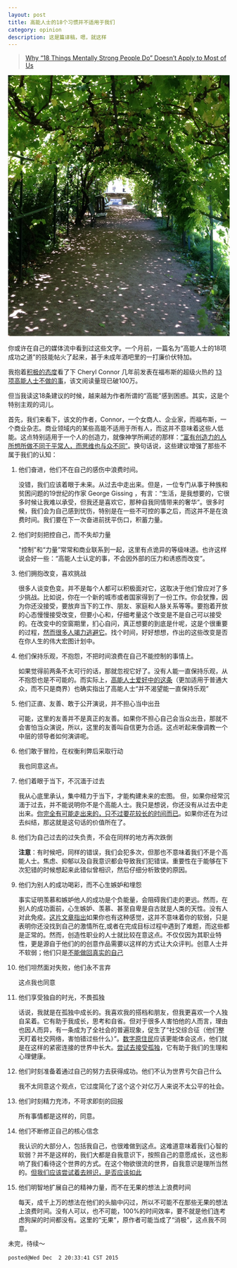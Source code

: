 ```yaml
---
layout: post
title: 高能人士的18个习惯并不适用于我们
category: opinion
description: 这是篇译稿，嗯，就这样
---
```


>  [Why “18 Things Mentally Strong People Do” Doesn’t Apply to Most of Us](https://medium.com/@sarahbeauchemin/why-18-things-mentally-strong-people-do-doesn-t-apply-to-most-of-us-c40694eaa6b1#.ym6d8lpl8)  

![Copyright Sarah Beauchemin](/images/2015_12/mental_1.jpg)

你或许在自己的媒体流中看到过这些文字。一个月前，一篇名为“高能人士的18项成功之道”的技能帖火了起来，甚于未成年酒吧里的一打廉价伏特加。

我抱着[积极的态度](http://www.gaia.com/article/18-things-mentally-strong-people-do)看了下 Cheryl Connor 几年前发表在福布斯的超级火热的 [13 项高能人士不做的事](http://www.forbes.com/sites/cherylsnappconner/2013/11/18/mentally-strong-people-the-13-things-they-avoid/)，该文阅读量现已破100万。

但当我读这18条建议的时候，越来越为作者所谓的“高能”感到困惑。其实，这是个特别主观的词儿。

首先，我们来看下，该文的作者，Connor，一个女商人、企业家，而福布斯，一个商业杂志。商业领域内的某些高能不适用于所有人，而这并不意味着这些人低能。这点特别适用于一个人的创造力，就像神学所阐述的那样：[“富有创造力的人所想所做不同于平常人，而思维也与众不同”](http://www.lifehack.org/articles/communication/20-things-remember-you-love-highly-creative-person.html)。换句话说，这些建议增强了那些不属于我们的认知：

1. 他们奋进，他们不在自己的感伤中浪费时间。

   没错，我们应该着眼于未来。从过去中走出来。但是，一位专门从事于种族和贫困问题的19世纪的作家 George Gissing ，有言：“生活，是我想要的，它很多时候让我难以承受，但我还是喜欢它，那种自我同情带来的奢华”。很多时候，我们会为自己感到忧伤，特别是在一些不可控的事之后，而这并不是在浪费时间。我们要在下一次奋进前抚平伤口，积蓄力量。
   
2. 他们时刻把控自己，而不失却力量
   
   "控制"和“力量”常常和商业联系到一起，这里有点诡异的等级味道。也许这样说会好一些：“高能人士认定的事，不会因外部的压力和诱惑而改变”。

3. 他们拥抱改变，喜欢挑战  

   很多人谈变色变。并不是每个人都可以积极面对它，这取决于他们曾应对了多少挑战。比如说，你在一个新的城市或者国家得到了一份工作。你会犹豫，因为你还没接受，要放弃当下的工作、朋友、家庭和人脉关系等等。要抱着开放的心态慢慢接受改变，但要小心和，仔细考量这个改变是不是自己可以接受的。在改变中的空窗期里，扪心自问，真正想要的到底是什呢，这是个很重要的过程，[然而很多人竭力逃避它](http://www.realsimple.com/work-life/life-strategies/ways-to-embrace-change)。找个时间，好好想想，作出的这些改变是否在你人生的伟大宏图计划中。

4. 他们保持乐观，不抱怨，不把时间浪费在自己不能控制的事情上。 
   
   如果觉得前两条不太可行的话，那就忽视它好了。没有人能一直保持乐观，从不抱怨也是不可能的。而实际上，[高能人士爱好中的这条](http://www.huffingtonpost.com/2014/02/18/the-9-essential-qualitie_n_4760403.html)（更加适用于普通大众，而不只是商界）也确实指出了高能人士“并不渴望能一直保持乐观”

5. 他们正直、友善、敢于公开演说，并不担心当中出丑  

   可能，这里的友善并不是真正的友善。如果你不担心自己会当众出丑，那就不会害怕当众演说，所以，这里的友善叫自信更为合适。这点听起来像调教一个中层的领导者如何演讲呢。

6. 他们敢于冒险，在权衡利弊后采取行动   

   我也同意这点。

7. 他们着眼于当下，不沉湎于过去  

   我从心底里承认，集中精力于当下，才能构建未来的宏图。 但，如果你经常沉湎于过去，并不能说明你不是个高能人士。我只是想说，你还没有从过去中走出来。[你完全有可能走出来的，只不过要花较长的时间而已](http://gailbrenner.com/2012/08/10-life-changing-facts-to-heal-the-pain-of-the-past/)。如果你还在为过去纠结，那这就是这句话的价值所在了。

8. 他们为自己过去的过失负责，不会在同样的地方再次跌倒   
   
   **注意**：有时候吧，同样的错误，我们会犯多次，但那也不意味着我们不是个高能人士。焦虑、抑郁以及自我意识都会导致我们犯错误。重要性在于能够在下次犯错的时候想起来此错似曾相识，然后仔细分析致使的原因。

9. 他们为别人的成功喝彩，而不心生嫉妒和埋怨  

   事实证明羡慕和嫉妒他人的成功是个负能量，会阻碍我们走的更远。然而，在别人的成功面前，心生嫉妒、羡慕、甚至自卑是自古就是人类的天性。没有人对此免疫。[这片文章指出](http://www.huffingtonpost.com/mike-robbins/overcoming-insecurity_b_3295802.html)如果你也有这种感觉，这并不意味着你的软弱，只是表明你还没找到自己的激情所在,或者在完成目标过程中遇到了难题，而这些都是正常的。然而，创造性职业的人士就比较在意这点。不仅仅因为其职业特性，更是源自于他们的的创意作品需要以这样的方式让大众评判。创意人士并不软弱；他们只是[不能做回真实的自己](http://www.lifehack.org/articles/communication/20-things-remember-you-love-highly-creative-person.html)

10. 他们坦然面对失败，他们永不言弃
    
    这点我也同意
     
11. 他们享受独自的时光，不畏孤独   

    话说，我就是在孤独中成长的。我喜欢我的搭档和朋友，但我更喜欢一个人独自呆着。它有助于我成长，思考和自省。但对于很多人害怕他的人而言，理由也因人而异，有一条成为了全社会的普遍现象，促生了“社交综合征（他们整天盯着社交网络，害怕错过些什么）”。[数字原住民](https://www.google.com.hk/url?sa=t&rct=j&q=&esrc=s&source=web&cd=1&cad=rja&uact=8&ved=0ahUKEwjx9dedjr3JAhWBwZQKHbSMDpAQFggcMAA&url=%68%74%74%70%73%3a%2f%2f%65%6e%2e%77%69%6b%69%70%65%64%69%61%2e%6f%72%67%2f%77%69%6b%69%2f%44%69%67%69%74%61%6c%5f%6e%61%74%69%76%65&usg=AFQjCNG9dlwlJ0yaYabIgQW3x8IJ8BfsZw)应该更能体会这点，他们就是在这样的紧密连接的世界中长大。[尝试去接受孤独](http://www.becomingminimalist.com/the-danger-of-neglecting-time-alone/)，它有助于我们的生理和心理健康。
    
12. 他们时刻准备着通过自己的努力去获得成功。他们不认为世界亏欠自己什么

    我不太同意这个观点，它过度简化了这个这个对亿万人来说不太公平的社会。
    
13. 他们时刻精力充沛，不苛求即刻的回报  

    所有事情都是这样的，同意。

14. 他们不断修正自己的核心信念  

    我认识的大部分人，包括我自己，也很难做到这点。这难道意味着我们心智的软弱？并不是这样的，我们大都是自我意识下，按照自己的意愿成长，这也影响了我们看待这个世界的方式。在这个物欲很流的世界，自我意识是理所当然的。[但我们应该尝试着去辨识，是否应该如此](http://www.pathwaytohappiness.com/writings_core_beliefs.htm)

15. 他们明智地扩展自己的精神力量，而不在无果的想法上浪费时间  

    每天，成千上万的想法在他们的头脑中闪过，所以不可能不在那些无果的想法上浪费时间。没有人可以，也不可能，100%的时间效率，要不就是他们连考虑狗屎的时间都没有。这里的“无果”，原作者可能当成了“消极”，这点我不同意。

未完，待续～


```
posted@Wed Dec  2 20:33:41 CST 2015
```
